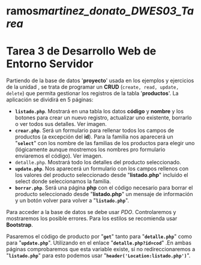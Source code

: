 # ramos*martinez_donato_DWES03_Tarea*

<h1>Tarea 3 de Desarrollo Web de Entorno Servidor</h1>
<p>Partiendo de la base de datos '<strong>proyecto</strong>' usada en los ejemplos y ejercicios de la unidad , se trata de programar un <strong>CRUD</strong> (<code>create, read, update, delete</code>) que permita gestionar los registros de la tabla '<strong>productos</strong>'. La aplicación se dividirá en 5 páginas:</p>
<ul>
<li><code><strong>listado.php</strong></code>. Mostrará en una tabla los datos <strong>código</strong> y <strong>nombre</strong> y los botones para crear un nuevo registro, actualizar uno existente, borrarlo o ver todos sus detalles. Ver imagen.</li>
<li><code><strong>crear.php</strong></code>. Será un formulario para rellenar todos los campos de productos (a excepción del <strong>id</strong>). Para la familia nos aparecerá un "<code><strong>select</strong></code>" con los nombre de las familias de los productos para elegir uno (lógicamente aunque mostremos los nombres pro formulario enviaremos el código). Ver imagen.</li>
<li><code>detalle.php<strong></strong></code>. Mostrará todo los detalles del producto seleccionado.</li>
<li><code><strong>update.php</strong></code>. Nos aparecerá un formulario con los campos rellenos con los valores del producto seleccionado desde "<strong>listado.php</strong>" incluido el select donde seleccionamos la familia.</li>
<li><code><strong>borrar.php</strong></code>. Será una página <strong>php</strong> con el código necesario para borrar el producto seleccionado desde "<strong>listado.php</strong>" un mensaje de información y un botón volver para volver a "<code><strong>listado.php</strong></code>".</li>
</ul>
<p>Para acceder a la base de datos se debe usar <em>PDO</em>. Controlaremos y mostraremos los posible errores. Para los estilos se recomienda usar <strong>Bootstrap</strong>.</p>
<p>Pasaremos el código de producto por "<code><strong>get</strong></code>" tanto para "<code><strong>detalle.php</strong></code>" como para "<code><strong>update.php</strong></code>". Utilizando en el enlace "<code><strong>detalle.php?id=cod</strong></code>" .En ambas páginas comprobaremos que esta variable existe, si no redireccionaremos a "<code><strong>listado.php</strong></code>" para esto podemos usar "<code><strong>header('Location:listado.php')</strong></code>".</p>
